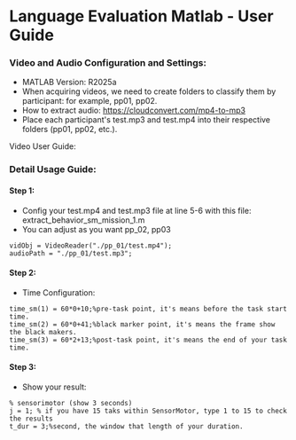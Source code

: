 # Language Evaluation Matlab - User Guide

### Video and Audio Configuration and Settings:
- MATLAB Version: R2025a
- When acquiring videos, we need to create folders to classify them by participant: for example, pp01, pp02.
- How to extract audio: https://cloudconvert.com/mp4-to-mp3
- Place each participant's test.mp3 and test.mp4 into their respective folders (pp01, pp02, etc.).

Video User Guide:

### Detail Usage Guide:

#### Step 1: 
- Config your test.mp4 and test.mp3 file at line 5-6 with this file: extract_behavior_sm_mission_1.m
- You can adjust as you want pp_02, pp03
```
vidObj = VideoReader("./pp_01/test.mp4");
audioPath = "./pp_01/test.mp3";
```

#### Step 2:
- Time Configuration:
```
time_sm(1) = 60*0+10;%pre-task point, it's means before the task start time.
time_sm(2) = 60*0+41;%black marker point, it's means the frame show the black makers.
time_sm(3) = 60*2+13;%post-task point, it's means the end of your task time.
```

#### Step 3:
- Show your result:
```
% sensorimotor (show 3 seconds)
j = 1; % if you have 15 taks within SensorMotor, type 1 to 15 to check the results
t_dur = 3;%second, the window that length of your duration.
```